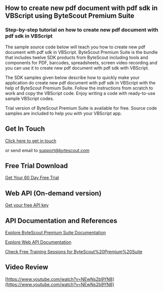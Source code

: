 ## How to create new pdf document with pdf sdk in VBScript using ByteScout Premium Suite

### Step-by-step tutorial on how to create new pdf document with pdf sdk in VBScript

The sample source code below will teach you how to create new pdf document with pdf sdk in VBScript. ByteScout Premium Suite is the bundle that includes twelve SDK products from ByteScout including tools and components for PDF, barcodes, spreadsheets, screen video recording and you can use it to create new pdf document with pdf sdk with VBScript.

The SDK samples given below describe how to quickly make your application do create new pdf document with pdf sdk in VBScript with the help of ByteScout Premium Suite. Follow the instructions from scratch to work and copy the VBScript code. Enjoy writing a code with ready-to-use sample VBScript codes.

Trial version of ByteScout Premium Suite is available for free. Source code samples are included to help you with your VBScript app.

## Get In Touch

[Click here to get in touch](https://bytescout.zendesk.com/hc/en-us/requests/new?subject=ByteScout%20Premium%20Suite%20Question)

or send email to [support@bytescout.com](mailto:support@bytescout.com?subject=ByteScout%20Premium%20Suite%20Question) 

## Free Trial Download

[Get Your 60 Day Free Trial](https://bytescout.com/download/web-installer?utm_source=github-readme)

## Web API (On-demand version)

[Get your free API key](https://pdf.co/documentation/api?utm_source=github-readme)

## API Documentation and References

[Explore ByteScout Premium Suite Documentation](https://bytescout.com/documentation/index.html?utm_source=github-readme)

[Explore Web API Documentation](https://pdf.co/documentation/api?utm_source=github-readme)

[Check Free Training Sessions for ByteScout%20Premium%20Suite](https://academy.bytescout.com/)

## Video Review

[https://www.youtube.com/watch?v=NEwNs2b9YN8](https://www.youtube.com/watch?v=NEwNs2b9YN8)